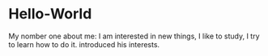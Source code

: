 # Hello-World
My nomber one
about me: I am interested in new things, I like to study, I try to learn how to do it.
introduced his interests.
